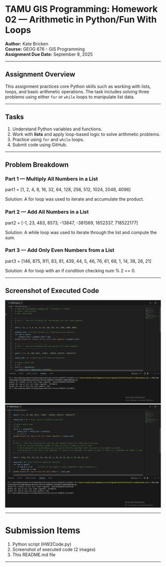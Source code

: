 # TAMU GIS Programming: Homework 02 — Arithmetic in Python/Fun With Loops

**Author:** Kate Bricken  
**Course:** GEOG 676 - GIS Programming  
**Assignment Due Date:** September 8, 2025

---

## Assignment Overview

This assignment practices core Python skills such as working with lists, loops, and basic arithmetic operations. The task includes solving three problems using either `for` or `while` loops to manipulate list data.

---

## Tasks

1. Understand Python variables and functions.
2. Work with **lists** and apply loop-based logic to solve arithmetic problems.
3. Practice using `for` and `while` loops.
4. Submit code using GitHub.

---

## Problem Breakdown

### Part 1 — Multiply All Numbers in a List
part1 = [1, 2, 4, 8, 16, 32, 64, 128, 256, 512, 1024, 2048, 4096]

Solution: A for loop was used to iterate and accumulate the product.

### Part 2 — Add All Numbers in a List
part2 = [-1, 23, 483, 8573, -13847, -381569, 1652337, 718522177]


Solution: A while loop was used to iterate through the list and compute the sum.

### Part 3 — Add Only Even Numbers from a List
part3 = [146, 875, 911, 83, 81, 439, 44, 5, 46, 76, 61, 68, 1, 14, 38, 26, 21]


Solution: A for loop with an if condition checking num % 2 == 0.

---

## Screenshot of Executed Code

![HW02 Screenshot #1](https://github.com/KTB2025/Bricken-Online-GEOG676-Fall2025/blob/main/Lab02/Images/Bricken_GEOG676_HW2.png?raw=true) 
![HW02 Screenshot #2](https://github.com/KTB2025/Bricken-Online-GEOG676-Fall2025/blob/main/Lab02/Images/Bricken_GEOG676_HW2_2.png?raw=true)

---

# Submission Items
1. Python script (HW2Code.py)
2. Screenshot of executed code (2 images)
3. This README.md file

---
